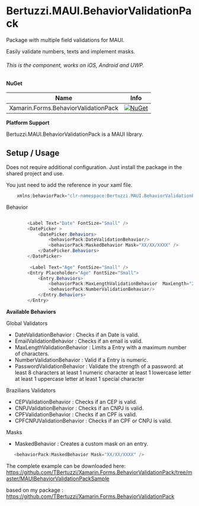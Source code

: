 # Bertuzzi.MAUI.BehaviorValidationPack

 Package with multiple field validations for MAUI.
 
 Easily validate numbers, texts and implement masks.
 
###### This is the component, works on iOS, Android and UWP.

**NuGet**

|Name|Info|
| ------------------- | :------------------: |
|Xamarin.Forms.BehaviorValidationPack|[![NuGet](https://img.shields.io/badge/nuget-1.0.1-blue.svg)](https://www.nuget.org/packages/Bertuzzi.MAUI.BehaviorValidationPack/)|


**Platform Support**

Bertuzzi.MAUI.BehaviorValidationPack is a MAUI library.
## Setup / Usage

Does not require additional configuration. Just install the package in the shared project and use.

You just need to add the reference in your xaml file.

```csharp
    xmlns:behaviorPack="clr-namespace:Bertuzzi.MAUI.BehaviorValidationPack;assembly=XBertuzzi.MAUI.BehaviorValidationPack"
```

Behavior


```csharp

        <Label Text="Date" FontSize="Small" />
        <DatePicker >
            <DatePicker.Behaviors>
                <behaviorPack:DateValidationBehavior/>
                <behaviorPack:MaskedBehavior Mask="XX/XX/XXXX" />
            </DatePicker.Behaviors>
        </DatePicker>
        
         <Label Text="Age" FontSize="Small" />
        <Entry Placeholder="Age" FontSize="Small">
            <Entry.Behaviors>
                <behaviorPack:MaxLengthValidationBehavior  MaxLength="2"/>
                <behaviorPack:NumberValidationBehavior/>
            </Entry.Behaviors>
        </Entry>

```

**Available Behaviors**

Global Validators

* DateValidationBehavior : Checks if an Date is valid.
* EmailValidationBehavior : Checks if an email is valid.
* MaxLengthValidationBehavior : Limits a Entry with a maximum number of characters.
* NumberValidationBehavior : Valid if a Entry is numeric.
* PasswordValidationBehavior : Validate the strength of a password:
    at least 8 characters
    at least 1 numeric character
    at least 1 lowercase letter
    at least 1 uppercase letter
    at least 1 special character
 
 
Brazilians Validators

* CEPValidationBehavior : Checks if an CEP is valid.
* CNPJValidationBehavior : Checks if an CNPJ is valid.
* CPFValidationBehavior : Checks if an CPF is valid.
* CPFCNPJValidationBehavior : Checks if an CPF or CNPJ is valid.

Masks

* MaskedBehavior : Creates a custom mask on an entry.


```csharp
   <behaviorPack:MaskedBehavior Mask="XX/XX/XXXX" />
```
    

The complete example can be downloaded here: <https://github.com/TBertuzzi/Xamarin.Forms.BehaviorValidationPack/tree/master/MAUIBehaviorValidationPackSample>

based on my package : https://github.com/TBertuzzi/Xamarin.Forms.BehaviorValidationPack
